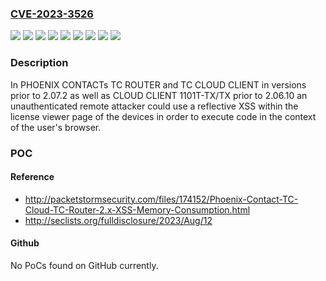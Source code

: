 ### [CVE-2023-3526](https://cve.mitre.org/cgi-bin/cvename.cgi?name=CVE-2023-3526)
![](https://img.shields.io/static/v1?label=Product&message=CLOUD%20CLIENT%201101T-TX%2FTX&color=blue)
![](https://img.shields.io/static/v1?label=Product&message=TC%20CLOUD%20CLIENT%201002-4G%20ATT&color=blue)
![](https://img.shields.io/static/v1?label=Product&message=TC%20CLOUD%20CLIENT%201002-4G%20VZW&color=blue)
![](https://img.shields.io/static/v1?label=Product&message=TC%20CLOUD%20CLIENT%201002-4G&color=blue)
![](https://img.shields.io/static/v1?label=Product&message=TC%20ROUTER%203002T-4G%20ATT&color=blue)
![](https://img.shields.io/static/v1?label=Product&message=TC%20ROUTER%203002T-4G%20VZW&color=blue)
![](https://img.shields.io/static/v1?label=Product&message=TC%20ROUTER%203002T-4G&color=blue)
![](https://img.shields.io/static/v1?label=Version&message=0%20&color=brightgreen)
![](https://img.shields.io/static/v1?label=Vulnerability&message=CWE-79%20Improper%20Neutralization%20of%20Input%20During%20Web%20Page%20Generation%20('Cross-site%20Scripting')&color=brightgreen)

### Description

In PHOENIX CONTACTs TC ROUTER and TC CLOUD CLIENT in versions prior to 2.07.2 as well as CLOUD CLIENT 1101T-TX/TX prior to 2.06.10 an unauthenticated remote attacker could use a reflective XSS within the license viewer page of the devices in order to execute code in the context of the user's browser.

### POC

#### Reference
- http://packetstormsecurity.com/files/174152/Phoenix-Contact-TC-Cloud-TC-Router-2.x-XSS-Memory-Consumption.html
- http://seclists.org/fulldisclosure/2023/Aug/12

#### Github
No PoCs found on GitHub currently.

